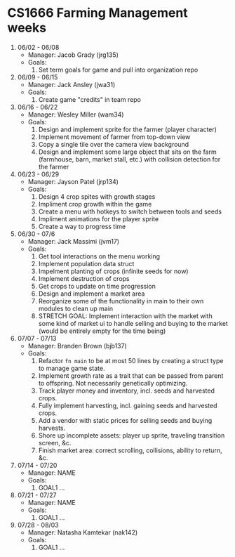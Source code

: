 # CS1666 Farming Management weeks

1. 06/02 - 06/08
	* Manager: Jacob Grady (jrg135)
	* Goals:
		1. Set term goals for game and pull into organization repo
2. 06/09 - 06/15
	* Manager: Jack Ansley (jwa31)
	* Goals:
		1. Create game "credits" in team repo
3. 06/16 - 06/22
	* Manager: Wesley Miller (wam34)
	* Goals:
		1. Design and implement sprite for the farmer (player character)
		2. Implement movement of farmer from top-down view
		3. Copy a single tile over the camera view background
		4. Design and implement some large object that sits on the farm (farmhouse, 
			barn, market stall, etc.) with collision detection for the farmer
4. 06/23 - 06/29
	* Manager: Jayson Patel (jrp134)
	* Goals:
		1. Design 4 crop spites with growth stages
		2. Impliment crop growth within the game 
		3. Create a menu with hotkeys to switch between tools and seeds 
		4. Impliment animations for the player sprite 
		5. Create a way to progress time
5. 06/30 - 07/6
	* Manager: Jack Massimi (jvm17)
	* Goals:
		1. Get tool interactions on the menu working
		2. Implement population data struct
		3. Impelment planting of crops (infinite seeds for now)
		4. Implement destruction of crops
		5. Get crops to update on time progression
		6. Design and implement a market area
		7. Reorganize some of the functionality in main to their own modules to clean up main
		8. STRETCH GOAL: Implement interaction with the market with some kind of market ui to 
			handle selling and buying to the market (would be entirely empty for the time being)
6. 07/07 - 07/13
	* Manager: Branden Brown (bjb137)
	* Goals:
		1. Refactor `fn main` to be at most 50 lines by creating a struct type to manage game state.
		2. Implement growth rate as a trait that can be passed from parent to offspring. Not necessarily genetically optimizing.
		3. Track player money and inventory, incl. seeds and harvested crops.
		4. Fully implement harvesting, incl. gaining seeds and harvested crops.
		5. Add a vendor with static prices for selling seeds and buying harvests.
		6. Shore up incomplete assets: player up sprite, traveling transition screen, &c.
		7. Finish market area: correct scrolling, collisions, ability to return, &c.
7. 07/14 - 07/20
	* Manager: NAME
	* Goals:
		1. GOAL1
		...
8. 07/21 - 07/27
	* Manager: NAME
	* Goals:
		1. GOAL1
		...
9. 07/28 - 08/03
	* Manager: Natasha Kamtekar (nak142)
	* Goals:
		1. GOAL1
		...		
